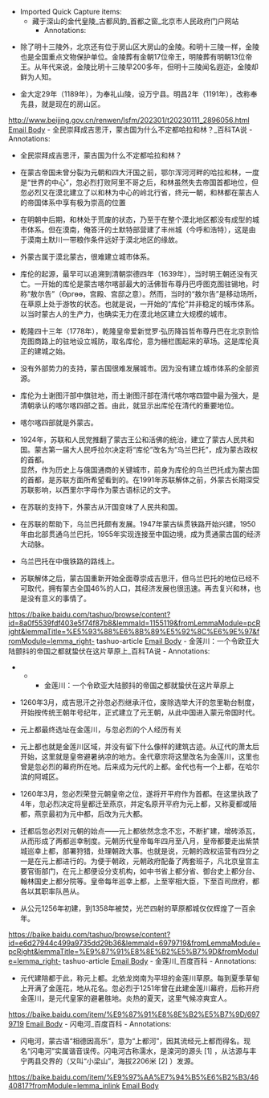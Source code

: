 - Imported Quick Capture items:
    - 藏于深山的金代皇陵_古都风韵_首都之窗_北京市人民政府门户网站
        - Annotations:

* 除了明十三陵外，北京还有位于房山区大房山的金陵。和明十三陵一样，金陵也是全国重点文物保护单位。金陵葬有金朝17位帝王，明陵葬有明朝13位帝王。从年代来说，金陵比明十三陵早200多年，但明十三陵闻名遐迩，金陵却鲜为人知。

* 金大定29年（1189年），为奉礼山陵，设万宁县。明昌2年（1191年），改称奉先县，就是现在的房山区。



http://www.beijing.gov.cn/renwen/lsfm/202301/t20230111_2896056.html [Email Body](https://files.todoist.com/BsgQ2Z6nUeGiM2QmnTSxt_lQpkCdayBHUhlnyc_IfRUhdk9uYAB6uITkaV1xJEVm/by/21878347/as/file.html)
    - 全民崇拜成吉思汗，蒙古国为什么不定都哈拉和林？_百科TA说
        - Annotations:

* 全民崇拜成吉思汗，蒙古国为什么不定都哈拉和林？

* 在蒙古帝国未曾分裂为元朝和四大汗国之前，鄂尔浑河河畔的哈拉和林，一度是“世界的中心”，忽必烈打败阿里不哥之后，和林虽然失去帝国首都地位，但忽必烈又在漠北建立了以和林为中心的岭北行省，终元一朝，和林都在蒙古人的帝国体系中享有极为崇高的位置

* 在明朝中后期，和林处于荒废的状态，乃至于在整个漠北地区都没有成型的城市体系。但在漠南，俺答汗的土默特部营建了丰州城（今呼和浩特），这是由于漠南土默川一带粮作条件远好于漠北地区的缘故。

* 外蒙古属于漠北蒙古，很难建立城市体系。

* 库伦的起源，最早可以追溯到清朝崇德四年（1639年），当时明王朝还没有灭亡。一开始的库伦是蒙古喀尔喀部最大的活佛哲布尊丹巴呼图克图驻锡地，时称“敖尔告”（Өргөө，宫殿、宫邸之意）。然而，当时的“敖尔告”是移动场所，在草原上处于游牧的状态。也就是说，一开始的“库伦”并非稳定的城市体系。以当时蒙古人的生产力，也确实无力在漠北地区建立大规模的城市。

* 乾隆四十三年（1778年），乾隆皇帝爱新觉罗·弘历降旨哲布尊丹巴在北京到恰克图商路上的驻地设立城防，取名库伦，意为栅栏围起来的草场。这是库伦真正的建城之始。

* 没有外部势力的支持，蒙古国很难发展城市。因为没有建立城市体系的全部资源。

* 库伦为土谢图汗部中旗驻地，而土谢图汗部在清代喀尔喀四盟中最为强大，是清朝承认的喀尔喀四部之首。由此，就显示出库伦在清代的重要地位。

* 喀尔喀四部就是外蒙古。

* 1924年，苏联和人民党推翻了蒙古王公和活佛的统治，建立了蒙古人民共和国。蒙古第一届大人民呼拉尔决定将“库伦”改名为“乌兰巴托”，成为蒙古政权的首都。  
显然，作为历史上与俄国通商的关键城市，前身为库伦的乌兰巴托成为蒙古国的首都，是苏联方面所希望看到的。在1991年苏联解体之前，外蒙古长期深受苏联影响，以西里尔字母作为蒙古语标记的文字。

* 在苏联的支持下，外蒙古从汗国变味了人民共和国。

* 在苏联的帮助下，乌兰巴托颇有发展。1947年蒙古纵贯铁路开始兴建，1950年由北部贯通乌兰巴托，1955年实现连接至中国边境，成为贯通蒙古国的经济大动脉。

* 乌兰巴托在中俄铁路的路线上。

* 苏联解体之后，蒙古国重新开始全面尊崇成吉思汗，但乌兰巴托的地位已经不可取代，拥有蒙古全国46%的人口，其经济发展也很迅速。再去复兴和林，也是没有意义的事情了。



https://baike.baidu.com/tashuo/browse/content?id=8a0f5539fdf403e5f74f87b8&lemmaId=1155119&fromLemmaModule=pcRight&lemmaTitle=%E5%93%88%E6%8B%89%E5%92%8C%E6%9E%97&fromModule=lemma_right-
tashuo-article [Email Body](https://files.todoist.com/HAmj-OWB8kXuLOB9MVdRTkJdXTu0ZapCWT2k0AngX4wHq_7Jds4YdJ54YeRCh8DA/by/21878347/as/file.html)
    - 金莲川：一个令欧亚大陆颤抖的帝国之都就蛰伏在这片草原上_百科TA说
        - Annotations:

*   *   * 金莲川：一个令欧亚大陆颤抖的帝国之都就蛰伏在这片草原上

* 1260年3月，成吉思汗之孙忽必烈继承汗位，废除选举大汗的忽里勒台制度，开始按传统王朝年号纪年，正式建立了元王朝，从此中国进入蒙元帝国时代。

* 元上都最终选址在金莲川，与忽必烈的个人经历有关

* 元上都也就是金莲川区域，并没有留下什么像样的建筑古迹。从辽代的萧太后开始，这里就是皇帝避暑纳凉的地方。金代章宗将这里改名为金莲川，这里也曾是忽必烈的幕府所在地。后来成为元代的上都。金代也有一个上都，在哈尔滨的阿城区。

* 1260年3月，忽必烈荣登元朝皇帝之位，遂将开平府作为首都。在这里执政了4年，忽必烈决定将皇都迁至燕京，并定名原开平府为元上都，又称夏都或陪都，燕京最初为元中都，后改为元大都。

* 迁都后忽必烈对元朝的始点——元上都依然念念不忘，不断扩建，增砖添瓦，从而形成了两都巡幸制度。元朝历代皇帝每年四月至八月，皇帝都要走出紫禁城巡幸上都，部署狩猎，处理朝政大事。也就是说，元朝的政权运营有四分之一是在元上都进行的。为便于朝政，元朝政府配备了两套班子，凡北京皇宫主要官衙部门，在元上都便设分支机构，如中书省上都分省、御台史上都分台、翰林国史上都分院等。皇帝每年巡幸上都，上至宰相大臣，下至百司庶府，都各以其职率队邑从。

* 从公元1256年初建，到1358年被焚，光芒四射的草原都城仅仅辉煌了一百余年。



https://baike.baidu.com/tashuo/browse/content?id=e6d27944c499a9735dd29b36&lemmaId=6979719&fromLemmaModule=pcRight&lemmaTitle=%E9%87%91%E8%8E%B2%E5%B7%9D&fromModule=lemma_right-
tashuo-article [Email Body](https://files.todoist.com/n-Q3s5ONRkSQY66Hj1ou8RRrYi_iBUFz6tc6G_y2bSkgLh1-PF33zW0uxZsEzICN/by/21878347/as/file.html)
    - 金莲川_百度百科
        - Annotations:

* 元代建陪都于此，称元上都。北依龙岗南为平坦的金莲川草原。每到夏季草甸上开满了金莲花，地从花名。忽必烈于1251年曾在此建金莲川幕府，后称开府金莲川，是元代皇家的避暑胜地。炎热的夏天，这里气候凉爽宜人。



https://baike.baidu.com/item/%E9%87%91%E8%8E%B2%E5%B7%9D/6979719 [Email Body](https://files.todoist.com/-69lDnJM9lI-oTwFM2Xfx01mshGSoSfdoOe9YXYdPUiq-l5byLUXRS6iuBvTw7pI/by/21878347/as/file.html)
    - 闪电河_百度百科
        - Annotations:

* 闪电河，蒙古语“相德因高乐”，意为“上都河”，因其流经元上都而得名。现名“闪电河”实属谐音误传。闪电河古称濡水，是滦河的源头 [1] ，从沽源与丰宁两县交界的（又叫“小梁山”，海拔2206米 [2] ）发源。



https://baike.baidu.com/item/%E9%97%AA%E7%94%B5%E6%B2%B3/4640817?fromModule=lemma_inlink [Email Body](https://files.todoist.com/Pi1WfIwWUCFGGJv0gOXXO_oOpGvxVx5ndNWdbAYlu_SjB2W4qyzATnEZpPYwIu3B/by/21878347/as/file.html)
